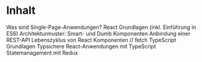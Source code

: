 # Inhalt

Was sind Single-Page-Anwendungen?
React Grundlagen (inkl. Einführung in ES6)
Architekturmuster: Smart- und Dumb Komponenten
Anbindung einer REST-API
Lebenszyklus von React Komponenten // fetch
TypeScript Grundlagen
Typsichere React-Anwendungen mit TypeScript
Statemanagement mit Redux
